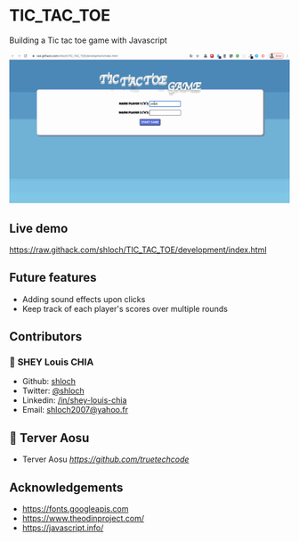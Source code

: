 # TIC_TAC_TOE

Building a Tic tac toe game with Javascript

![alt text](https://github.com/shloch/TIC_TAC_TOE/blob/master/asset/tictac.gif)

## Live demo

https://raw.githack.com/shloch/TIC_TAC_TOE/development/index.html


## Future features
- Adding sound effects upon clicks
- Keep track of each player's scores over multiple rounds


## Contributors

### 👤 **SHEY Louis CHIA**

- Github: [shloch](https://github.com/shloch)
- Twitter: [@shloch](https://twitter.com/shloch)
- Linkedin: [/in/shey-louis-chia](https://www.linkedin.com/in/shey-louis-chia)
- Email: shloch2007@yahoo.fr

## 👤 **Terver Aosu**
- Terver Aosu _https://github.com/truetechcode_

## Acknowledgements
- https://fonts.googleapis.com
- https://www.theodinproject.com/
- https://javascript.info/
